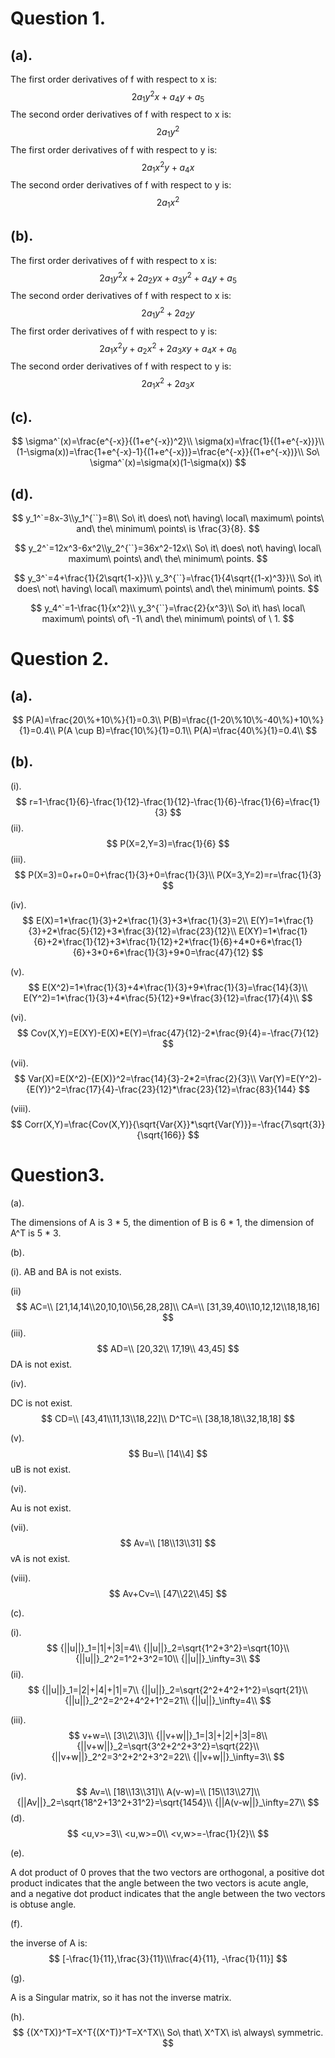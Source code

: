 

# Question 1.

## (a).

The first order derivatives of f with respect to x is:
$$
2a_1y^2x+a_4y+a_5
$$
The second order derivatives of f with respect to x is:
$$
2a_1y^2
$$
The first order derivatives of f with respect to y is:
$$
2a_1x^2y+a_4x
$$
The second order derivatives of f with respect to y is:
$$
2a_1x^2
$$

## (b).

The first order derivatives of f with respect to x is:
$$
2a_1y^2x+2a_2yx+a_3y^2+a_4y+a_5
$$
The second order derivatives of f with respect to x is:
$$
2a_1y^2+2a_2y
$$
The first order derivatives of f with respect to y is:
$$
2a_1x^2y+a_2x^2+2a_3xy+a_4x+a_6
$$
The second order derivatives of f with respect to y is:
$$
2a_1x^2+2a_3x
$$


## (c).

$$
\sigma^`(x)=\frac{e^{-x}}{(1+e^{-x})^2}\\
\sigma(x)=\frac{1}{(1+e^{-x})}\\
(1-\sigma(x))=\frac{1+e^{-x}-1}{(1+e^{-x})}=\frac{e^{-x}}{(1+e^{-x})}\\
So\ \sigma^`(x)=\sigma(x)(1-\sigma(x))
$$



## (d). 

$$
y_1^`=8x-3\\y_1^{``}=8\\
So\ it\ does\ not\ having\ local\ maximum\ points\ and\ the\ minimum\ points\ is \frac{3}{8}.
$$

$$
y_2^`=12x^3-6x^2\\y_2^{``}=36x^2-12x\\
So\ it\ does\ not\ having\ local\ maximum\ points\ and\ the\ minimum\ points.
$$

$$
y_3^`=4+\frac{1}{2\sqrt{1-x}}\\
y_3^{``}=\frac{1}{4\sqrt{(1-x)^3}}\\
So\ it\ does\ not\ having\ local\ maximum\ points\ and\ the\ minimum\ points.
$$

$$
y_4^`=1-\frac{1}{x^2}\\
y_3^{``}=\frac{2}{x^3}\\
So\ it\ has\ local\ maximum\ points\ of\ -1\  and\ the\ minimum\ points\ of \ 1.
$$



# Question 2.

## (a).

$$
P(A)=\frac{20\%+10\%}{1}=0.3\\
P(B)=\frac{(1-20\%10\%-40\%)+10\%}{1}=0.4\\
P(A \cup B)=\frac{10\%}{1}=0.1\\
P(A)=\frac{40\%}{1}=0.4\\
$$

## (b).

(i).
$$
r=1-\frac{1}{6}-\frac{1}{12}-\frac{1}{12}-\frac{1}{6}-\frac{1}{6}=\frac{1}{3}
$$
(ii).
$$
P(X=2,Y=3)=\frac{1}{6}
$$
(iii).
$$
P(X=3)=0+r+0=0+\frac{1}{3}+0=\frac{1}{3}\\
P(X=3,Y=2)=r=\frac{1}{3}
$$


(iv).
$$
E(X)=1*\frac{1}{3}+2*\frac{1}{3}+3*\frac{1}{3}=2\\
E(Y)=1*\frac{1}{3}+2*\frac{5}{12}+3*\frac{3}{12}=\frac{23}{12}\\
E(XY)=1*\frac{1}{6}+2*\frac{1}{12}+3*\frac{1}{12}+2*\frac{1}{6}+4*0+6*\frac{1}{6}+3*0+6*\frac{1}{3}+9*0=\frac{47}{12}
$$


(v).
$$
E(X^2)=1*\frac{1}{3}+4*\frac{1}{3}+9*\frac{1}{3}=\frac{14}{3}\\
E(Y^2)=1*\frac{1}{3}+4*\frac{5}{12}+9*\frac{3}{12}=\frac{17}{4}\\
$$


(vi).
$$
Cov(X,Y)=E(XY)-E(X)*E(Y)=\frac{47}{12}-2*\frac{9}{4}=-\frac{7}{12}
$$


(vii).
$$
Var(X)=E(X^2)-{E(X)}^2=\frac{14}{3}-2*2=\frac{2}{3}\\
Var(Y)=E(Y^2)-{E(Y)}^2=\frac{17}{4}-\frac{23}{12}*\frac{23}{12}=\frac{83}{144}
$$


(viii).
$$
Corr(X,Y)=\frac{Cov(X,Y)}{\sqrt{Var{X}}*\sqrt{Var(Y)}}=-\frac{7\sqrt{3}}{\sqrt{166}}
$$




# Question3.

(a).

The dimensions of A is 3 * 5, the dimention of B is 6 * 1, the dimension of A^T is 5 * 3.



(b).

(i). AB and BA is not exists.

(ii)
$$
AC=\\
[21,14,14\\20,10,10\\56,28,28]\\
CA=\\
[31,39,40\\10,12,12\\18,18,16]
$$
(iii).
$$
AD=\\
[20,32\\
17,19\\
43,45]
$$
DA is not exist.



(iv).

DC is not exist.
$$
CD=\\
[43,41\\11,13\\18,22]\\
D^TC=\\
[38,18,18\\32,18,18]
$$


(v).
$$
Bu=\\
[14\\4]
$$
uB is not exist.



(vi).

Au is not exist.



(vii).
$$
Av=\\
[18\\13\\31]
$$
vA is not exist.



(viii).
$$
Av+Cv=\\
[47\\22\\45]
$$


(c).

(i).
$$
{||u||}_1=|1|+|3|=4\\
{||u||}_2=\sqrt{1^2+3^2}=\sqrt{10}\\
{||u||}_2^2=1^2+3^2=10\\
{||u||}_\infty=3\\
$$
(ii).
$$
{||u||}_1=|2|+|4|+|1|=7\\
{||u||}_2=\sqrt{2^2+4^2+1^2}=\sqrt{21}\\
{||u||}_2^2=2^2+4^2+1^2=21\\
{||u||}_\infty=4\\
$$


(iii).
$$
v+w=\\
[3\\2\\3]\\
{||v+w||}_1=|3|+|2|+|3|=8\\
{||v+w||}_2=\sqrt{3^2+2^2+3^2}=\sqrt{22}\\
{||v+w||}_2^2=3^2+2^2+3^2=22\\
{||v+w||}_\infty=3\\
$$


(iv).
$$
Av=\\
[18\\13\\31]\\
A(v-w)=\\
[15\\13\\27]\\
{||Av||}_2=\sqrt{18^2+13^2+31^2}=\sqrt{1454}\\
{||A(v-w||}_\infty=27\\
$$
(d).
$$
<u,v>=3\\
<u,w>=0\\
<v,w>=-\frac{1}{2}\\
$$


(e).

A dot product of 0 proves that the two vectors are orthogonal, a positive dot product indicates that the angle between the two vectors is acute angle, and a negative dot product indicates that the angle between the two vectors is obtuse angle.



(f).

the inverse of A is:
$$
[-\frac{1}{11},\frac{3}{11}\\\frac{4}{11}, -\frac{1}{11}]
$$


(g).

A is a Singular matrix, so it has not the inverse matrix.



(h).
$$
{(X^TX)}^T=X^T{(X^T)}^T=X^TX\\
So\ that\ X^TX\ is\ always\ symmetric.
$$
